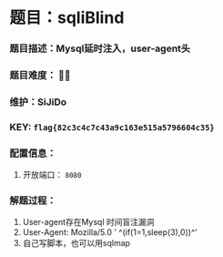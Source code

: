 # 题目：sqliBlind

### 题目描述：Mysql延时注入，user-agent头

### 题目难度： 🌟🌟

### 维护：SiJiDo

### KEY: `flag{82c3c4c7c43a9c163e515a5796604c35}`

### 配置信息： 

1. 开放端口： `8080`

### 解题过程：

1. User-agent存在Mysql 时间盲注漏洞
2. User-Agent: Mozilla/5.0 ' ^(if(1=1,sleep(3),0))^'
3. 自己写脚本，也可以用sqlmap